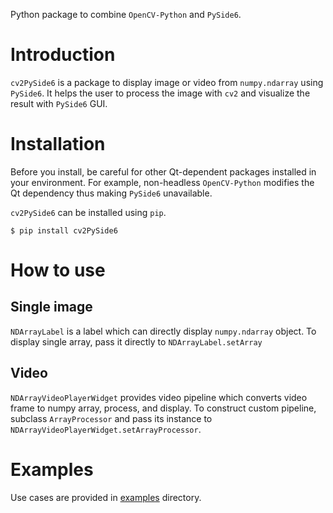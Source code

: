 Python package to combine `OpenCV-Python` and `PySide6`.

# Introduction

`cv2PySide6` is a package to display image or video from `numpy.ndarray` using `PySide6`.
It helps the user to process the image with `cv2` and visualize the result with `PySide6` GUI.

# Installation

Before you install, be careful for other Qt-dependent packages installed in your environment.
For example, non-headless `OpenCV-Python` modifies the Qt dependency thus making `PySide6` unavailable.

`cv2PySide6` can be installed using `pip`.

```
$ pip install cv2PySide6
```

# How to use

## Single image

`NDArrayLabel` is a label which can directly display `numpy.ndarray` object.
To display single array, pass it directly to `NDArrayLabel.setArray`

## Video

`NDArrayVideoPlayerWidget` provides video pipeline which converts video frame to numpy array, process, and display.
To construct custom pipeline, subclass `ArrayProcessor` and pass its instance to `NDArrayVideoPlayerWidget.setArrayProcessor`.

# Examples

Use cases are provided in [examples](https://github.com/JSS95/cv2PySide6/tree/master/cv2PySide6/examples) directory.
